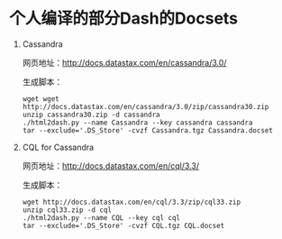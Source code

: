 # 个人编译的部分Dash的Docsets

1. Cassandra

    网页地址：http://docs.datastax.com/en/cassandra/3.0/

    生成脚本：
    ```
    wget wget http://docs.datastax.com/en/cassandra/3.0/zip/cassandra30.zip
    unzip cassandra30.zip -d cassandra
    ./html2dash.py --name Cassandra --key cassandra cassandra
    tar --exclude='.DS_Store' -cvzf Cassandra.tgz Cassandra.docset
    ```
    
1. CQL for Cassandra

    网页地址：http://docs.datastax.com/en/cql/3.3/

    生成脚本：
    ```
    wget http://docs.datastax.com/en/cql/3.3/zip/cql33.zip
    unzip cql33.zip -d cql
    ./html2dash.py --name CQL --key cql cql
    tar --exclude='.DS_Store' -cvzf CQL.tgz CQL.docset
    ```
 
